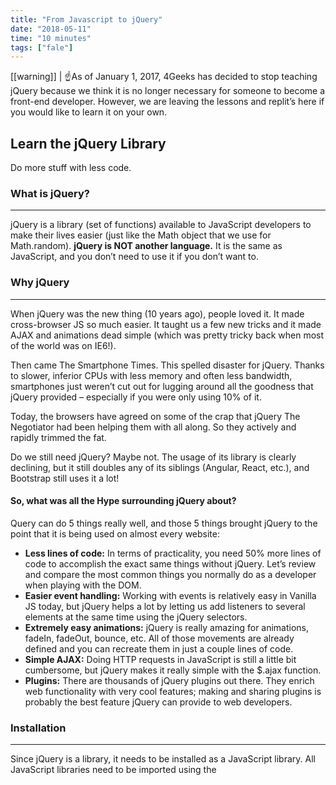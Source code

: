 ```yaml
---
title: "From Javascript to jQuery"
date: "2018-05-11"
time: "10 minutes"
tags: ["fale"]
---
```


[[warning]]
| :point_up:As of January 1, 2017, 4Geeks has decided to stop teaching jQuery because we think it is no longer necessary for someone to become a front-end developer.  However, we are leaving the lessons and replit’s here if you would like to learn it on your own.

 ## Learn the jQuery Library

 Do more stuff with less code.

 ### What is jQuery?
 ***

 jQuery is a library (set of functions) available to JavaScript developers to make their lives easier (just like the Math object that we use for Math.random).  **jQuery is NOT another language.**  It is the same as JavaScript, and you don’t need to use it if you don’t want to.

 ### Why jQuery
 ***

 When jQuery was the new thing (10 years ago), people loved it.  It made cross-browser JS so much easier.  It taught us a few new tricks and it made AJAX and animations dead simple (which was pretty tricky back when most of the world was on IE6!).

Then came The Smartphone Times.  This spelled disaster for jQuery.  Thanks to slower, inferior CPUs with less memory and often less bandwidth, smartphones just weren’t cut out for lugging around all the goodness that jQuery provided – especially if you were only using 10% of it.

Today, the browsers have agreed on some of the crap that jQuery The Negotiator had been helping them with all along.  So they actively and rapidly trimmed the fat.

Do we still need jQuery?  Maybe not.  The usage of its library is clearly declining, but it still doubles any of its siblings (Angular, React, etc.), and Bootstrap still uses it a lot!

#### So, what was all the Hype surrounding jQuery about?

Query can do 5 things really well, and those 5 things brought jQuery to the point that it is being used on almost every website:

+ **Less lines of code:**  In terms of practicality, you need 50% more lines of code to accomplish the exact same things without jQuery.  Let’s review and compare the most common things you normally do as a developer when playing with the DOM.
+ **Easier event handling:**  Working with events is relatively easy in Vanilla JS today, but jQuery helps a lot by letting us add listeners to several elements at the same time using the jQuery selectors.
+ **Extremely easy animations:** jQuery is really amazing for animations, fadeIn, fadeOut, bounce, etc.  All of those movements are already defined and you can recreate them in just a couple lines of code.
+ **Simple AJAX:**  Doing HTTP requests in JavaScript is still a little bit cumbersome, but jQuery makes it really simple with the $.ajax function.
+ **Plugins:** There are thousands of jQuery plugins out there.  They enrich web functionality with very cool features; making and sharing plugins is probably the best feature jQuery can provide to web developers.

### Installation
***

Since jQuery is a library, it needs to be installed as a JavaScript library.  All JavaScript libraries need to be imported using the <script> tag – like this:

```html
<script src="myscripts.js"></script>
```

#### But Wait my Friend!

First, you need the actual jQuery code.  You have two options for that: (1) Download the jQuery source code (recommended) or (2) Import the code from a public server (CDN):

##### 1) Download from code.jquery.com

To download jQuery, go to code.jquery.com and pick the last MINIFIED version of jQuery available.  Right-click on it and "save the file as…". Save that file in your project directory.

Then, use the `<script>` tag to import that file into your website.  Place the `<script>` tag inside of the `<head>` tag **before any other JavaScript tag.**

![jquery1](https://ucarecdn.com/04c63654-5102-43e6-839c-f59d3a433387/-/resize/800x/)

##### 2) Use a CDN 

Content Distribution Networks are servers that are used specifically to store libraries and resources to be used by other websites.  For example, libraries like Bootstrap and jQuery are normally available in several CDN’s.

We recommend [the Google CDN:](https://developers.google.com/speed/libraries/) look for jQuery and copy the `<script>` of the latest version of jQuery available.  Paste that script tag **before any other JavaScript script tag inside your website** `<head>`.

![jquery2](https://ucarecdn.com/29e81ea6-e5b8-4173-a3f3-59b19ad0cd11/-/resize/200x/)

```html
!DOCTYPE html>
<html>
    <head>
    <title>repl.it</title>
    <script src="https://ajax.googleapis.com/ajax/libs/jquery/3.1.1/jquery.min.js"></script>
<!– any other JS scripts that use jQuery should be imported below jQuery –>
    </head>
<body>
</body>
</html>
```

### The Syntax
***

**jQuery is a part of JavaScript!**  jQuery syntax can be tricky at the beginning, but after a few days you will understand that it is  the same JavaScript syntax but just being used in a different way.

#### The $ Dollar sign

All of jQuery’s functionalities are embedded into an object: **The jQuery object.**  The idea is that everything is done with that one global symbol.  This can be used with either a dollar sign $ or with **"jQuery"** (The dollar $ is just a shortcut for "jQuery").  You can use whichever you like:

```javascript
$(‘css_selector’)
jQuery(‘selector’)
console.log($ === jQuery);  // "true"
```

#### jQuery uses Inline Functions

To avoid feeling confused, you will need to understand that jQuery is ADDICTED to inline functions.  For example, the code below is very common when using jQuery to listener for the click event.  The handler function is declared in the same line – like this:

```javascript
$(element).click(function() { //your function code here 
});
```

This code is exactly the same as this other one:

```javascript
var clickHandler = function() {
}
$(element).click(clickHandler);
```

In the example above, we are adding an event listener for when the user clicks on a DOM element.

#### A new way of Passing Parameters (the settings object)

You are used to working with function parameters like this:

```javascript
functionName(param1, param2, param3);
//function call with 3 parameters
```

When using jQuery, the best practice is to always pass one "settings object" as a parameter instead of passing several parameters separated by commas – like this:

```javascript
var settingsObj = {
param_key1 : param_value1,
param_key2 : param_value2,
param_key3 : param_value3
}
functionName(settingsObj);
//Function call with 3 parameters inside the settingsObj 
```

[[info]]
| :point_up: If you use jQuery, you need to be comfortable using parameters like the "Settings Object."

### The Ready Event
***

We have a section that talks just about events, but it is a good idea to talk about the "ready event" right now because it is one of the first lines of code written on almost every website that uses jQuery.

The flow of your website begins on the "ready" event.  That event is called when the website and all of its elements have finished loading.  As a developer, you will need to add an event listener for the ready event like this:

```javascript
$( document ).ready(function() {  // Handler for .ready() called. Your code here 
});
```

### Working with DOM Elements
***

jQuery really helps when working with classes because the only way to update a class with vanilla JS is using the .className attribute of the DOM element (that is a string).

For example, if you want to remove one specific class from an element you will first have to get the value of the class attribute as a string.  Next, create a new string – just like the first one – but without that particular class.

#### **Select Elements from the DOM**

**With vanilla JavaScript**

```javascript
var elm = document.getElementById(‘elementId’);
var elmArray = document.getElementsByClassName(‘elementId’);
```

**with jQuery**

```javascript
var elem = $(‘#elementId’);
var elemArray = $(‘.elm_class’);
```

#### **Create a New DOM Element**

**With vanilla JavaScript**

```javascript
var myAnchor = document.createElement(“A”);
myAnchor.href=”http://google.com”;
myAnchor.target=”_blank”;
```

**with jQuery**

```javascript
var attributesObj = {
href: ‘http://google.com’,
parent: ‘_blank’
}
$(‘<a>’,attributesObj);  //the attributesObj is optional
```

#### **Append Child**

**With vanilla JavaScript**

```javascript
parent.appendChild(el);
```

**with jQuery**

```javascript
$(parent).append(el);
```

#### **Remove Element**

Vanilla JS doesn’t have a remove() function.  You will have to call a removeChild function form the element’s parent.

**With vanilla JavaScript**

```javascript
elm.parentNode.removeChild(elm);
```

**with jQuery**

```javascript
$( “.hello” ).remove(); //Remove all elements with class hello 
$( “.hello” ).empty(); //Remove all childs of elements with class hello 
var elements = $( “.hello” ).detach(); //Remove the elements from the DOM but return them to store them in a variable
```

#### **Replace Element**

**With vanilla JavaScript**

```javascript
elm.parentNode.replaceChild(myNewHeading, elm); //being myNewHeding a DOM element
```

**with jQuery**

```javascript
$( “#div1” ).replaceWith( “<h1>This is a new heding</h1>” );
```


















